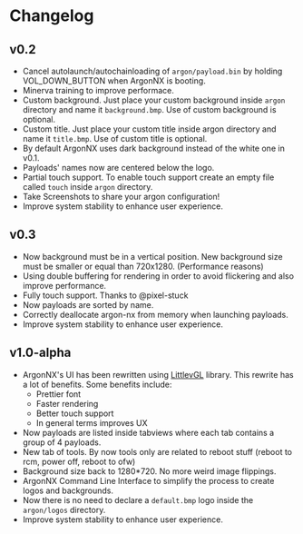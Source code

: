 # Changelog

## v0.2

- Cancel autolaunch/autochainloading of `argon/payload.bin` by holding VOL_DOWN_BUTTON when ArgonNX is booting.
- Minerva training to improve performace.
- Custom background. Just place your custom background inside `argon` directory and name it `background.bmp`. Use of custom background is optional.
- Custom title. Just place your custom title inside argon directory and name it `title.bmp`. Use of custom title is optional.
- By default ArgonNX uses dark background instead of the white one in v0.1.
- Payloads' names now are centered below the logo.
- Partial touch support. To enable touch support create an empty file called `touch` inside `argon` directory.
- Take Screenshots to share your argon configuration! 
- Improve system stability to enhance user experience.

## v0.3

- Now background must be in a vertical position. New background size must be smaller or equal than 720x1280. (Performance reasons)
- Using double buffering for rendering in order to avoid flickering and also improve performance.
- Fully touch support. Thanks to @pixel-stuck
- Now payloads are sorted by name.
- Correctly deallocate argon-nx from memory when launching payloads.
- Improve system stability to enhance user experience.

## v1.0-alpha

- ArgonNX's UI has been rewritten using [LittlevGL]() library. This rewrite has a lot of benefits. Some benefits include:
    - Prettier font
    - Faster rendering
    - Better touch support
    - In general terms improves UX
- Now payloads are listed inside tabviews where each tab contains a group of 4 payloads.
- New tab of tools. By now tools only are related to reboot stuff (reboot to rcm, power off, reboot to ofw)
- Background size back to 1280*720. No more weird image flippings.
- ArgonNX Command Line Interface to simplify the process to create logos and backgrounds.
- Now there is no need to declare a `default.bmp` logo inside the `argon/logos` directory.
- Improve system stability to enhance user experience.
